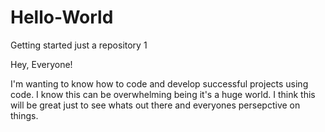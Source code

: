 # Hello-World
Getting started just a repository 1

Hey, Everyone!

I'm wanting to know how to code and develop successful projects using code. 
I know this can be overwhelming being it's a huge world. I think this will be great just to see whats out there and everyones persepctive on things.

